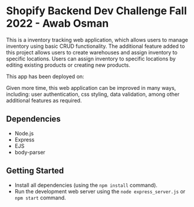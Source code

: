 # Shopify Backend Dev Challenge Fall 2022 - Awab Osman

This is a inventory tracking web application, which allows users to manage inventory using basic CRUD functionality. The additional feature added to this project allows users to create warehouses and assign inventory to specific locations. Users can assign inventory to specific locations by editing existing products or creating new products.

This app has been deployed on:

Given more time, this web application can be improved in many ways, including: user authentication, css styling, data validation, among other additional features as required.


## Dependencies

- Node.js
- Express
- EJS
- body-parser

## Getting Started

- Install all dependencies (using the `npm install` command).
- Run the development web server using the `node express_server.js` or `npm start` command.